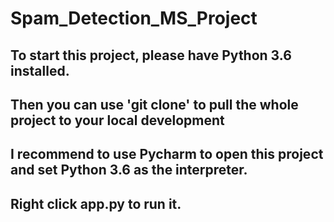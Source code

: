 # Spam_Detection_MS_Project
## To start this project, please have Python 3.6 installed.
## Then you can use 'git clone' to pull the whole project to your local development
## I recommend to use Pycharm to open this project and set Python 3.6 as the interpreter.
## Right click app.py to run it. 
